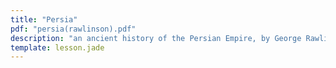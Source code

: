```yaml
---
title: "Persia"
pdf: "persia(rawlinson).pdf"
description: "an ancient history of the Persian Empire, by George Rawlinson, MA."
template: lesson.jade
---
```

